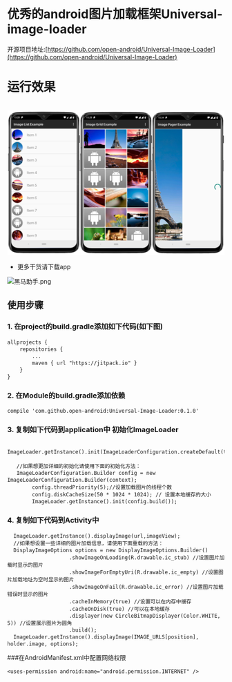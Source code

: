 # 优秀的android图片加载框架Universal-image-loader
开源项目地址:[https://github.com/open-android/Universal-Image-Loader](https://github.com/open-android/Universal-Image-Loader)
# 运行效果
  ![](https://github.com/nostra13/Android-Universal-Image-Loader/raw/master/UniversalImageLoader.png)
  * 更多干货请下载app


![黑马助手.png](http://upload-images.jianshu.io/upload_images/4037105-f777f1214328dcc4.png?imageMogr2/auto-orient/strip%7CimageView2/2/w/1240)

## 使用步骤
### 1. 在project的build.gradle添加如下代码(如下图)

	allprojects {
	    repositories {
	        ...
	        maven { url "https://jitpack.io" }
	    }
	}
  
### 2. 在Module的build.gradle添加依赖

    compile 'com.github.open-android:Universal-Image-Loader:0.1.0'
### 3. 复制如下代码到application中 初始化ImageLoader

	   ImageLoader.getInstance().init(ImageLoaderConfiguration.createDefault(this));

	   //如果想更加详细的初始化请使用下面的初始化方法：
	   ImageLoaderConfiguration.Builder config = new ImageLoaderConfiguration.Builder(context);
			config.threadPriority(5);//设置加载图片的线程个数
			config.diskCacheSize(50 * 1024 * 1024); // 设置本地缓存的大小
			ImageLoader.getInstance().init(config.build());
### 4. 复制如下代码到Activity中

	  ImageLoader.getInstance().displayImage(url,imageView);
	  //如果想设置一些详细的图片加载信息，请使用下面重载的方法：
	  DisplayImageOptions options = new DisplayImageOptions.Builder()
						.showImageOnLoading(R.drawable.ic_stub) //设置图片加载时显示的图片
						.showImageForEmptyUri(R.drawable.ic_empty) //设置图片加载地址为空时显示的图片
						.showImageOnFail(R.drawable.ic_error) //设置图片加载错误时显示的图片
						.cacheInMemory(true) //设置可以在内存中缓存
						.cacheOnDisk(true) //可以在本地缓存
						.displayer(new CircleBitmapDisplayer(Color.WHITE, 5)) //设置展示图片为圆角
						.build();
	  ImageLoader.getInstance().displayImage(IMAGE_URLS[position], holder.image, options);
  ###在AndroidManifest.xml中配置网络权限

    <uses-permission android:name="android.permission.INTERNET" />
  
  
